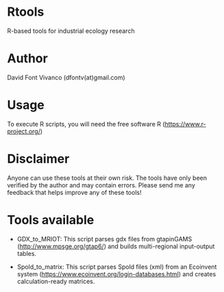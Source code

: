 # Rtools
R-based tools for industrial ecology research

# Author
David Font Vivanco (dfontv(at)gmail.com)

# Usage
To execute R scripts, you will need the free software R (https://www.r-project.org/)

# Disclaimer
Anyone can use these tools at their own risk. The tools have only been verified by the author and may contain errors.
Please send me any feedback that helps improve any of these tools!

# Tools available
- GDX_to_MRIOT: This script parses gdx files from gtapinGAMS (http://www.mpsge.org/gtap6/) and builds multi-regional input-output tables.

- Spold_to_matrix: This script parses Spold files (xml) from an Ecoinvent system (https://www.ecoinvent.org/login-databases.html) and creates calculation-ready matrices.
